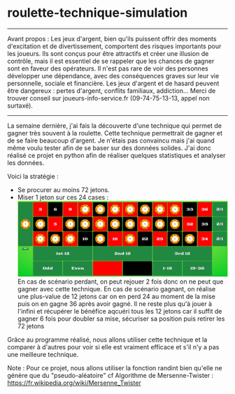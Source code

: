 # roulette-technique-simulation

---------------------------------------------------------------------------------------------------

Avant propos : Les jeux d'argent, bien qu'ils puissent offrir des moments d'excitation et de divertissement, comportent des risques importants pour les joueurs. Ils sont conçus pour être attractifs et créer une illusion de contrôle, mais il est essentiel de se rappeler que les chances de gagner sont en faveur des opérateurs. Il n'est pas rare de voir des personnes développer une dépendance, avec des conséquences graves sur leur vie personnelle, sociale et financière. Les jeux d'argent et de hasard peuvent être dangereux : pertes d'argent, conflits familiaux, addiction… Merci de trouver conseil sur joueurs-info-service.fr (09-74-75-13-13, appel non surtaxé).

---------------------------------------------------------------------------------------------------

La semaine dernière, j'ai fais la découverte d'une technique qui permet de gagner très souvent à la roulette. Cette technique permettrait de gagner et de se faire beaucoup d'argent.
Je n'étais pas convaincu mais j'ai quand même voulu tester afin de se baser sur des données solides.
J'ai donc réalisé ce projet en python afin de réaliser quelques statistiques et analyser les données.

Voici la stratégie :
- Se procurer au moins 72 jetons.
- Miser 1 jeton sur ces 24 cases : ![Schéma Roulette](image.png)
En cas de scénario perdant, on peut rejouer 2 fois donc on ne peut que gagner avec cette technique.
En cas de scénario gagnant, on réalise une plus-value de 12 jetons car on en perd 24 au moment de la mise puis on en gagne 36 après avoir gagné. Il ne reste plus qu'à jouer à l'infini et récupérer le bénéfice aqcuéri tous les 12 jetons car il suffit de gagner 6 fois pour doubler sa mise, sécuriser sa position puis retirer les 72 jetons

Grâce au programme réalisé, nous allons utiliser cette technique et la comparer à d'autres pour voir si elle est vraiment efficace et s'il n'y a pas une meilleure technique.

Note : Pour ce projet, nous allons utiliser la fonction randint bien qu'elle ne génère que du "pseudo-aléatoire" cf Algorithme de Mersenne-Twister : https://fr.wikipedia.org/wiki/Mersenne_Twister